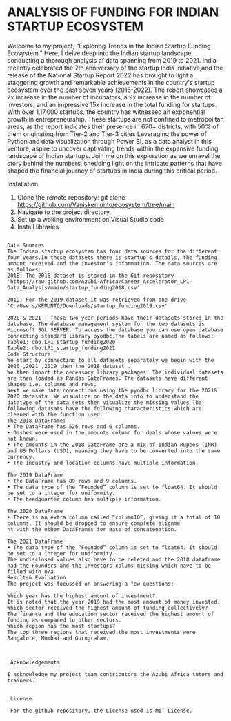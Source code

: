 
# ANALYSIS OF FUNDING FOR INDIAN STARTUP ECOSYSTEM

Welcome to my project, “Exploring Trends in the Indian Startup Funding Ecosystem.” Here, I delve deep into the Indian startup landscape, conducting a thorough analysis of data spanning from 2019 to 2021. India recently celebrated the 7th anniversary of the startup India initiative,and the release of the National Startup Report 2022 has brought to light a staggering growth and remarkable achievements in the country's startup ecosystem over the past seven years (2015-2022). The report showcases a 7x increase in the number of incubators, a 9x increase in the number of investors, and an impressive 15x increase in the total funding for startups.
With over 1,17,000 startups, the country has witnessed an exponential growth in entrepreneurship. These startups are not confined to metropolitan areas, as the report indicates their presence in 670+ districts, with 50% of them originating from Tier-2 and Tier-3 cities
Leveraging the power of Python and data visualization through Power BI, as a data analyst in this venture, aspire to uncover captivating trends within the expansive funding landscape of Indian startups. Join me on this exploration as we unravel the story behind the numbers, shedding light on the intricate patterns that have shaped the financial journey of startups in India during this critical period.


Installation

1. Clone the remote repository:
git clone https://github.com/Vaniskemunto/ecosystem/tree/main
2. Navigate to the project directory.
3. Set up a woking environment on Visual Studio code
4. Install libraries 
```
    
Data Sources
The Indian startup ecosystem has four data sources for the different four years.In these datasets there is startup's details, the funding amount received and the investor's information. The data sources are as follows:
2018: The 2018 dataset is stored in the Git repository 'https://raw.github.com/Azubi-Africa/Career_Accelerator_LP1-Data_Analysis/main/startup_funding2018.csv'

2019: For the 2019 dataset it was retrieved from one drive 'C:/Users/KEMUNTO/Downloads/startup_funding2019.csv'

2020 & 2021 : These two year periods have their datasets stored in the database. The database management system for the two datasets is Microsoft SQL SERVER. To access the database you can use open database connecting standard library pyodbc.The tabels are named as follows:
Table1: dbo.LP1_startup_funding2020
Table2: dbo.LP1_startup_funding2021
Code Structure
We start by connecting to all datasets separately we begin with the 2020 ,2021 ,2019 then the 2018 dataset .
We then import the necessary library packages. The individual datasets are then loaded as Pandas DataFrames. The datasets have different shapes i.e. columns and rows.
Next we make data connections using the pyodbc library for the 2021& 2020 datasats .We visualize on the data info to understand the datatype of the data sets then visualize the missing values The following datasats have the following characteristics which are cleaned with the function used:
The 2018 DataFrame:
• The DataFrame has 526 rows and 6 columns.
• Dashes were used in the amounts column for deals whose values were not known.
• The amounts in the 2018 DataFrame are a mix of Indian Rupees (INR) and US Dollars (USD), meaning they have to be converted into the same currency.
• The industry and location columns have multiple information.

The 2019 DataFrame
• The DataFrame has 89 rows and 9 columns.
• The data type of the “Founded” column is set to float64. It should be set to a integer for uniformity.
• The headquarter column has multiple information. 

The 2020 DataFrame
• There is an extra column called “column10”, giving it a total of 10 columns. It should be dropped to ensure complete alignme
nt with the other DataFrames for ease of concatenation.

The 2021 DataFrame
• The data type of the “Founded” column is set to float64. It should be set to a integer for uniformity.
The undisclosed values also have to be deleted and the 2018 dataframe had the Founders and the Investors colums missing which have to be filled with n/a
Results& Evaluation
The project was focussed on answering a few questions:

Which year has the highest amount of investment?
It is noted that the year 2019 had the most amount of money invested.
Which sector received the highest amount of funding collectively?
The finance and the education sector received the highest amount of funding as compared to other sectors.
Which region has the most startups?
The top three regions that received the most investments were Bangalore, Mumbai and Gurugraham.



 Acknowledgements

I acknowledge my project team contributors the Azubi Africa tutors and trainers. 


 License

 For the github repository, the License used is MIT License.



